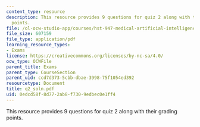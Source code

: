 ```yaml
---
content_type: resource
description: This resource provides 9 questions for quiz 2 along with their grading
  points.
file: /ol-ocw-studio-app/courses/hst-947-medical-artificial-intelligence-spring-2005/0edcd58f8d772ab8f7309edbec0e1ff4_q2_soln.pdf
file_size: 607159
file_type: application/pdf
learning_resource_types:
- Exams
license: https://creativecommons.org/licenses/by-nc-sa/4.0/
ocw_type: OCWFile
parent_title: Exams
parent_type: CourseSection
parent_uid: ccd7d373-5cbb-dbae-3998-75f1054ed392
resourcetype: Document
title: q2_soln.pdf
uid: 0edcd58f-8d77-2ab8-f730-9edbec0e1ff4
---
```

This resource provides 9 questions for quiz 2 along with their grading points.